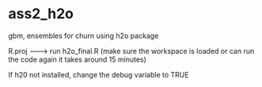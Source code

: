 # ass2_h2o

gbm, ensembles for churn using h2o package

R.proj ---> run h2o_final.R 
(make sure the workspace is loaded or can run the code again it 
takes around 15 minutes)

If h20 not installed, change the debug variable to TRUE